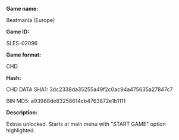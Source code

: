 ﻿**Game name:**

Beatmania (Europe)

**Game ID:**

SLES-02096

**Game format:**

CHD

**Hash:**

CHD DATA SHA1: 3dc2338da35255a49f2c0ac94a475635a27847c7

BIN MD5: a93988de83258614cb4763872e1b1111

**Description:**

Extras unlocked. Starts at main menu with "START GAME" option highlighted.